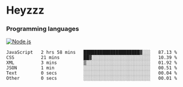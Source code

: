 # Heyzzz  

### Programming languages  

[![Node.js](https://img.shields.io/badge/-Node.js-262626?style=for-the-badge)](https://nodejs.org/ru)

<!--START_SECTION:waka-->

```text
JavaScript   2 hrs 58 mins   █████████████████████▓░░░   87.13 %
CSS          21 mins         ██▓░░░░░░░░░░░░░░░░░░░░░░   10.39 %
XML          3 mins          ▒░░░░░░░░░░░░░░░░░░░░░░░░   01.92 %
JSON         1 min           ░░░░░░░░░░░░░░░░░░░░░░░░░   00.51 %
Text         0 secs          ░░░░░░░░░░░░░░░░░░░░░░░░░   00.04 %
Other        0 secs          ░░░░░░░░░░░░░░░░░░░░░░░░░   00.01 %
```

<!--END_SECTION:waka-->
